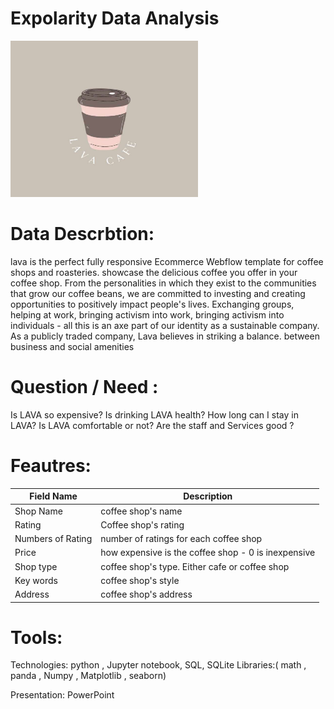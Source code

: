 
# Expolarity Data Analysis

<img src="https://github.com/wfa94/lava-coffe/blob/main/LAVACafeLogo.jpeg" width="300" height="250" />



# Data Descrbtion:
lava is the perfect fully responsive Ecommerce Webflow template for coffee shops and roasteries. showcase the delicious coffee you offer in your coffee shop.
From the personalities in which they exist to the communities that grow our coffee beans, we are committed to investing and creating opportunities to positively impact people's lives. Exchanging groups, helping at work, bringing activism into work, bringing activism into individuals - all this is an axe part of our identity as a sustainable company. As a publicly traded company, Lava believes in striking a balance. between business and social amenities
# Question / Need :
Is LAVA so expensive?
Is drinking LAVA health?
How long can I stay in LAVA?
Is LAVA comfortable or not?
Are the staff and Services good ?
# Feautres:
| Field Name            | Description                                                                     |
|-----------------------|---------------------------------------------------------------------------------|
| Shop Name             | coffee shop's name                                                              |
| Rating                | Coffee shop's rating                                                            |
| Numbers of Rating     | number of ratings for each coffee shop                                          |
| Price                 | how expensive is the coffee shop - 0 is inexpensive                             |
| Shop type             | coffee shop's type. Either cafe or coffee shop                                  |
| Key words             | coffee shop's style                                                             |
| Address               | coffee shop's address                                                           |
# Tools:
Technologies: python , Jupyter notebook, SQL, SQLite
Libraries:( math , panda , Numpy , Matplotlib , seaborn)

Presentation: PowerPoint












